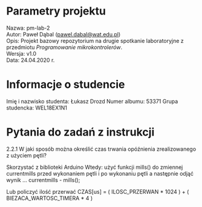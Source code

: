 # Parametry projektu

Nazwa: pm-lab-2  
Autor: Paweł Dąbal (pawel.dabal@wat.edu.pl)  
Opis: Projekt bazowy repozytorium na drugie spotkanie laboratoryjne z przedmiotu _Programowanie mikrokontrolerów_.  
Wersja: v1.0  
Data: 24.04.2020 r.

# Informacje o studencie

Imię i nazwisko studenta: Łukasz Drozd 
Numer albumu: 53371
Grupa studencka: WEL18EX1N1

# Pytania do zadań z instrukcji

2.2.1 W jaki sposób można określić czas trwania opóźnienia zrealizowanego z użyciem pętli?

Skorzystać z biblioteki Arduino 
Wtedy: użyć funkcji mills() do zmiennej currentmills przed wykonaniem pętli i po wykonaniu pętli a następnie odjąć wynik ... currentmills - mills();

Lub policzyć ilość przerwać 
CZAS[us] = ( ILOSC_PRZERWAN * 1024 ) + ( BIEZACA_WARTOSC_TIMERA * 4 )